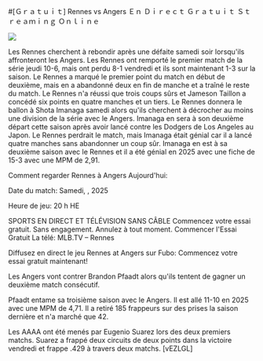 #[Ｇｒａｔｕｉｔ] Rennes vs Angers Ｅｎ Ｄｉｒｅｃｔ Ｇｒａｔｕｉｔ Ｓｔｒｅａｍｉｎｇ Ｏｎｌｉｎｅ  
  
  
[![](https://i.imgur.com/qSNzIqt.png)](https://movie.rssnews.media/BEeEeWEW.php)  
  
Les Rennes cherchent à rebondir après une défaite samedi soir lorsqu'ils affronteront les Angers. Les Rennes ont remporté le premier match de la série jeudi 10-6, mais ont perdu 8-1 vendredi et ils sont maintenant 1-3 sur la saison. Le Rennes a marqué le premier point du match en début de deuxième, mais en a abandonné deux en fin de manche et a traîné le reste du match. Le Rennes n'a réussi que trois coups sûrs et Jameson Taillon a concédé six points en quatre manches et un tiers. Le Rennes donnera le ballon à Shota Imanaga samedi alors qu'ils cherchent à décrocher au moins une division de la série avec le Angers. Imanaga en sera à son deuxième départ cette saison après avoir lancé contre les Dodgers de Los Angeles au Japon. Le Rennes perdrait le match, mais Imanaga était génial car il a lancé quatre manches sans abandonner un coup sûr. Imanaga en est à sa deuxième saison avec le Rennes et il a été génial en 2025 avec une fiche de 15-3 avec une MPM de 2,91.

Comment regarder Rennes à Angers Aujourd'hui:

Date du match: Samedi, , 2025

Heure de jeu: 20 h HE

SPORTS EN DIRECT ET TÉLÉVISION SANS CÂBLE
Commencez votre essai gratuit. Sans engagement. Annulez à tout moment.
Commencer l'Essai Gratuit
La télé: MLB.TV – Rennes

Diffusez en direct le jeu Rennes at Angers sur Fubo: Commencez votre essai gratuit maintenant!

Les Angers vont contrer Brandon Pfaadt alors qu'ils tentent de gagner un deuxième match consécutif.

Pfaadt entame sa troisième saison avec le Angers. Il est allé 11-10 en 2025 avec une MPM de 4,71. Il a retiré 185 frappeurs sur des prises la saison dernière et n'a marché que 42.

Les AAAA ont été menés par Eugenio Suarez lors des deux premiers matchs. Suarez a frappé deux circuits de deux points dans la victoire vendredi et frappe .429 à travers deux matchs. [vEZLGL]